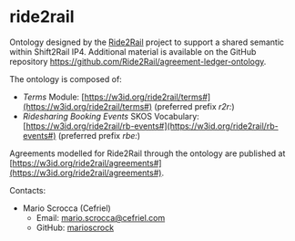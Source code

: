 ride2rail
===

Ontology designed  by the [Ride2Rail](https://ride2rail.eu/) project to support a shared semantic within Shift2Rail IP4. Additional material is available on the GitHub repository https://github.com/Ride2Rail/agreement-ledger-ontology.

The ontology is composed of:
- *Terms* Module: [https://w3id.org/ride2rail/terms#](https://w3id.org/ride2rail/terms#) (preferred prefix _r2r:_)
- *Ridesharing Booking Events* SKOS Vocabulary: [https://w3id.org/ride2rail/rb-events#](https://w3id.org/ride2rail/rb-events#) (preferred prefix _rbe:_)

Agreements modelled for Ride2Rail through the ontology are published at [https://w3id.org/ride2rail/agreements#](https://w3id.org/ride2rail/agreements#).

Contacts: 
* Mario Scrocca (Cefriel)
  * Email: [mario.scrocca@cefriel.com](mailto:mario.scrocca@cefriel.com)
  * GitHub: [marioscrock](https://github.com/marioscrock)
